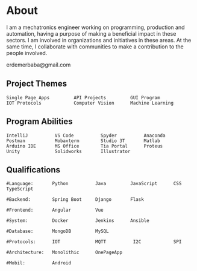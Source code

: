 # About


<p align="left">
I am a mechatronics engineer working on programming, production and automation, having a purpose of making 
a beneficial impact in these sectors. I am involved in organizations and initiatives in these areas.
At the same time, I collaborate with communities to make a contribution to the people involved.
</p>
<p align="left">
 erdemerbaba@gmail.com
</p>

## Project Themes
 
```text
Single Page Apps         API Projects         GUI Program
IOT Protocols            Computer Vision      Machine Learning
```

## Program Abilities
 
```text
IntelliJ          VS Code          Spyder          Anaconda
Postman           Mobaxterm        Studio 3T       Matlab
Arduino IDE       MS Office        Tia Portal      Proteus
Unity             Solidworks       Illustrator
```
## Qualifications
 
```text
#Language:       Python          Java         JavaScript      CSS      TypeScript

#Backend:        Spring Boot     Django       Flask

#Frontend:       Angular         Vue

#System:         Docker          Jenkins      Ansible

#Database:       MongoDB         MySQL

#Protocols:      IOT             MQTT          I2C            SPI

#Architecture:   Monolithic      OnePageApp  

#Mobil:          Android
```


